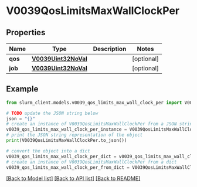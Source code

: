 # V0039QosLimitsMaxWallClockPer


## Properties

Name | Type | Description | Notes
------------ | ------------- | ------------- | -------------
**qos** | [**V0039Uint32NoVal**](V0039Uint32NoVal.md) |  | [optional] 
**job** | [**V0039Uint32NoVal**](V0039Uint32NoVal.md) |  | [optional] 

## Example

```python
from slurm_client.models.v0039_qos_limits_max_wall_clock_per import V0039QosLimitsMaxWallClockPer

# TODO update the JSON string below
json = "{}"
# create an instance of V0039QosLimitsMaxWallClockPer from a JSON string
v0039_qos_limits_max_wall_clock_per_instance = V0039QosLimitsMaxWallClockPer.from_json(json)
# print the JSON string representation of the object
print(V0039QosLimitsMaxWallClockPer.to_json())

# convert the object into a dict
v0039_qos_limits_max_wall_clock_per_dict = v0039_qos_limits_max_wall_clock_per_instance.to_dict()
# create an instance of V0039QosLimitsMaxWallClockPer from a dict
v0039_qos_limits_max_wall_clock_per_from_dict = V0039QosLimitsMaxWallClockPer.from_dict(v0039_qos_limits_max_wall_clock_per_dict)
```
[[Back to Model list]](../README.md#documentation-for-models) [[Back to API list]](../README.md#documentation-for-api-endpoints) [[Back to README]](../README.md)


